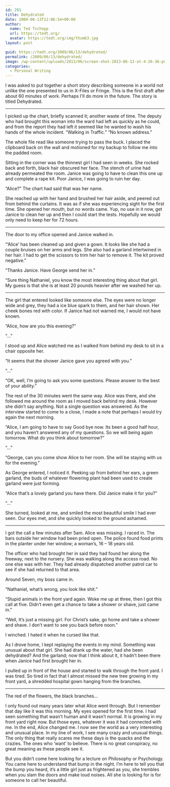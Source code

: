 ```yaml
---
id: 291
title: Dehydrated
date: 2009-06-13T12:06:54+00:00
author:
  name: Ted Tschopp
  url: https://tedt.org/
  avatar: https://tedt.org/img/thumb3.jpg
layout: post

guid: https://tedt.org/2009/06/13/dehydrated/
permalink: /2009/06/13/dehydrated/
image: /wp-content/uploads/2013/06/screen-shot-2013-06-12-at-4-26-36-pm1.png
categories:
  - Personal Writing
---
```

I was asked to put together a short story describing someone in a world not unlike the one presented to us in X-Files or Fringe. This is the first draft after about 60 minutes of work. Perhaps I'll do more in the future. The story is titled Dehydrated.

* * *

I picked up the chart, briefly scanned it; another waste of time. The deputy who had brought this woman into the ward had left as quickly as he could, and from the report they had left it seemed like he wanted to wash his hands of the whole incident. “Walking in Traffic.” “No known address.”

The whole file read like someone trying to pass the buck. I placed the clipboard back on the wall and motioned for my backup to follow me into the padded room.

Sitting in the corner was the thinnest girl I had seen in weeks. She rocked back and forth, black hair obscured her face. The stench of urine had already permeated the room. Janice was going to have to clean this one up and complete a rape kit. Poor Janice, I was going to ruin her day.

“Alice?” The chart had said that was her name.

She reached up with her hand and brushed her hair aside, and peered out from behind the curtains. It was as if she was experiencing sight for the first time. She opened her mouth, but no words came. Yup, no use in it now, get Janice to clean her up and then I could start the tests. Hopefully we would only need to keep her for 72 hours.

* * *

The door to my office opened and Janice walked in.

“’Alice’ has been cleaned up and given a gown. It looks like she had a couple bruises on her arms and legs. She also had a garland intertwined in her hair. I had to get the scissors to trim her hair to remove it. The kit proved negative.”

“Thanks Janice. Have George send her in.”

“Sure thing Nathaniel, you know the most interesting thing about that girl. My guess is that she is at least 20 pounds heavier after we washed her up.

* * *

The girl that entered looked like someone else. The eyes were no longer wide and grey, they had a ice blue spark to them, and her hair shown. Her cheek bones red with color. If Janice had not warned me, I would not have known.

“Alice, how are you this evening?”

“…”

I stood up and Alice watched me as I walked from behind my desk to sit in a chair opposite her.

“It seems that the shower Janice gave you agreed with you.”

“…”

“OK, well, I’m going to ask you some questions. Please answer to the best of your ability.”

The rest of the 30 minutes went the same way. Alice was there, and she followed me around the room as I moved back behind my desk. However she didn’t say anything. Not a single question was answered. As the interview started to come to a close, I made a note that perhaps I would try again the next morning.

“Alice, I am going to have to say Good bye now. Its been a good half hour, and you haven’t answered any of my questions. So we will being again tomorrow. What do you think about tomorrow?”

“…”

“George, can you come show Alice to her room. She will be staying with us for the evening.”

As George entered, I noticed it. Peeking up from behind her ears, a green garland, the buds of whatever flowering plant had been used to create garland were just forming.

“Alice that’s a lovely garland you have there. Did Janice make it for you?”

“…”

She turned, looked at me, and smiled the most beautiful smile I had ever seen. Our eyes met, and she quickly looked to the ground ashamed.

* * *

I got the call a few minutes after 5am. Alice was missing. I raced in. The bars outside her window had been pried open. The police found food prints in the planter under her window; a woman’s, 16 – 18 years old.

The officer who had brought her in said they had found her along the freeway, next to the nursery. She was walking along the access road. No one else was with her. They had already dispatched another patrol car to see if she had returned to that area.

Around Seven, my boss came in.

“Nathaniel, what’s wrong, you look like shit.”

“Stupid animals in the front yard again. Woke me up at three, then I got this call at five. Didn’t even get a chance to take a shower or shave, just came in.”

“Well, It’s just a missing girl. For Christ’s sake, go home and take a shower and shave. I don’t want to see you back before noon.”

I winched. I hated it when he cursed like that.

As I drove home, I kept replaying the events in my mind. Something was unusual about that girl. She had drank up the water, had she been dehydrated? And the garland; now that I think about it, it hadn’t been there when Janice had first brought her in.

I pulled up in front of the house and started to walk through the front yard. I was tired. So tired in fact that I almost missed the new tree growing in my front yard, a shredded hospital gown hanging from the branches.

* * *

The red of the flowers, the black branches…

I only found out many years later what Alice went through. But I remember that day like it was this morning. My eyes opened for the first time. I had seen something that wasn’t human and it wasn’t normal. It is growing in my front yard right now. But those eyes, whatever it was it had connected with me. In the end, Alice changed me. I now see the world as a very interesting and unusual place. In my line of work, I see many crazy and unusual things. The only thing that really scares me these days is the quacks and the crazies. The ones who ‘want’ to believe. There is no great conspiracy, no great meaning as these people see it.

But you didn’t come here looking for a lecture on Philosophy or Psychology. You came here to understand that bump in the night. I’m here to tell you that the bump you heard, it’s a little girl just as frightened as you, she trembles when you slam the doors and make loud noises. All she is looking for is for someone to call her beautiful.